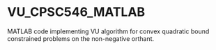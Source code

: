 VU_CPSC546_MATLAB
=================

MATLAB code implementing VU algorithm for convex quadratic bound
constrained problems on the non-negative orthant.
